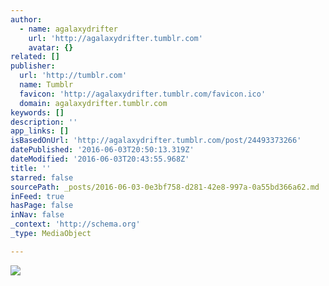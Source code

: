 ```yaml
---
author:
  - name: agalaxydrifter
    url: 'http://agalaxydrifter.tumblr.com'
    avatar: {}
related: []
publisher:
  url: 'http://tumblr.com'
  name: Tumblr
  favicon: 'http://agalaxydrifter.tumblr.com/favicon.ico'
  domain: agalaxydrifter.tumblr.com
keywords: []
description: ''
app_links: []
isBasedOnUrl: 'http://agalaxydrifter.tumblr.com/post/24493373266'
datePublished: '2016-06-03T20:50:13.319Z'
dateModified: '2016-06-03T20:43:55.968Z'
title: ''
starred: false
sourcePath: _posts/2016-06-03-0e3bf758-d281-42e8-997a-0a55bd366a62.md
inFeed: true
hasPage: false
inNav: false
_context: 'http://schema.org'
_type: MediaObject

---
```

<article style=""><img src="http://66.media.tumblr.com/tumblr_m5434kyXmr1r3gb3zo1_400.gif" /></article>